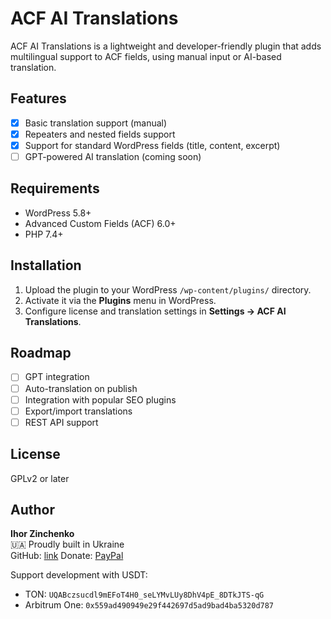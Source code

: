 # ACF AI Translations

ACF AI Translations is a lightweight and developer-friendly plugin that adds multilingual support to ACF fields, using manual input or AI-based translation.

## Features

- [x] Basic translation support (manual)
- [x] Repeaters and nested fields support
- [x] Support for standard WordPress fields (title, content, excerpt)
- [ ] GPT-powered AI translation (coming soon)

## Requirements

- WordPress 5.8+
- Advanced Custom Fields (ACF) 6.0+
- PHP 7.4+

## Installation

1. Upload the plugin to your WordPress `/wp-content/plugins/` directory.
2. Activate it via the **Plugins** menu in WordPress.
3. Configure license and translation settings in **Settings → ACF AI Translations**.

## Roadmap

- [ ] GPT integration
- [ ] Auto-translation on publish
- [ ] Integration with popular SEO plugins
- [ ] Export/import translations
- [ ] REST API support

## License

GPLv2 or later

## Author

**Ihor Zinchenko**  
🇺🇦 Proudly built in Ukraine  
GitHub: [link](https://github.com/ihor-zinchenko/acf-ai-translations)
Donate: [PayPal](https://www.paypal.com/paypalme/IZinchenko)

Support development with USDT:

- TON: `UQABczsucdl9mEFoT4H0_seLYMvLUy8DhV4pE_8DTkJTS-qG`
- Arbitrum One: `0x559ad490949e29f442697d5ad9bad4ba5320d787`